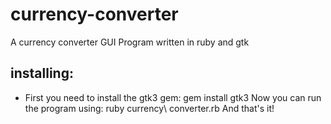 # currency-converter
A currency converter GUI Program written in ruby and gtk
## installing:
* First you need to install the gtk3 gem:
    gem install gtk3
Now you can run the program using:
    ruby currency\ converter.rb
And that's it!

